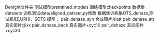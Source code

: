 Denight文件夹
测试模型pretrained_models
训练模型checkpoints
数据集datasets
训练测试data/aligned_dataset.py修改
数据集训练集OTS_dehaze,测试机RZ,URHI，SOTS
模型：
pair_dehaze_syn 合成图片加att
pair_dehaze_att 真实图片加xx
pair_dehaze_back 真实图片+cyc10
pair_dehaze 真实图片+cyc30